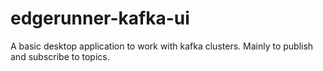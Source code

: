 # edgerunner-kafka-ui
A basic desktop application to work with kafka clusters. Mainly to publish and subscribe to topics.
